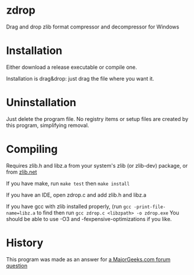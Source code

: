 # zdrop
Drag and drop zlib format compressor and decompressor for Windows

# Installation
Either download a release executable or compile one.

Installation is drag&drop: just drag the file where you want it.

# Uninstallation
Just delete the program file. No registry items or setup files are created by this program, simplifying removal.

# Compiling
Requires zlib.h and libz.a from your system's zlib (or zlib-dev) package, or from [zlib.net](//zlib.net)

If you have make, run ```make test``` then ```make install```

If you have an IDE, open zdrop.c and add zlib.h and libz.a

If you have gcc with zlib installed properly, (run ```gcc -print-file-name=libz.a``` to find <libzpath> then run ```gcc zdrop.c <libzpath> -o zdrop.exe```
You should be able to use -O3 and -fexpensive-optimizations if you like.

# History
This program was made as an answer for [a MajorGeeks.com forum question](//forums.majorgeeks.com/index.php?threads/zlib-uncompression-for-an-idiot.223640/)
